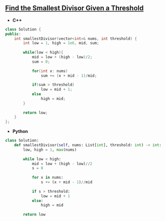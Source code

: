 ## [Find the Smallest Divisor Given a Threshold](https://leetcode.com/problems/find-the-smallest-divisor-given-a-threshold/)

* **C++**
```cpp
class Solution {
public:
    int smallestDivisor(vector<int>& nums, int threshold) {
        int low = 1, high = 1e6, mid, sum;
        
        while(low < high){
            mid = low + (high - low)/2;
            sum = 0;
            
            for(int x: nums)
                sum += (x + mid - 1)/mid;
            
            if(sum > threshold)
                low = mid + 1;
            else
                high = mid;
        }
        
        return low;
    }
}; 
```

* **Python**
```py
class Solution:
    def smallestDivisor(self, nums: List[int], threshold: int) -> int:
        low, high = 1, max(nums)
        
        while low < high:
            mid = low + (high - low)//2
            s = 0
            
            for x in nums:
                s += (x + mid - 1)//mid
                
            if s > threshold:
                low = mid + 1
            else:
                high = mid
        
        return low
```
